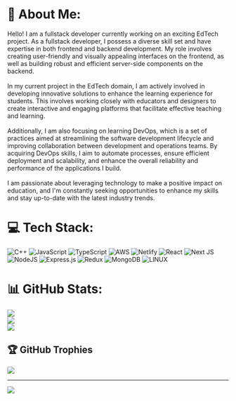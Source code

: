 # 💫 About Me:
Hello! I am a fullstack developer currently working on an exciting EdTech project. As a fullstack developer, I possess a diverse skill set and have expertise in both frontend and backend development. My role involves creating user-friendly and visually appealing interfaces on the frontend, as well as building robust and efficient server-side components on the backend.<br><br>In my current project in the EdTech domain, I am actively involved in developing innovative solutions to enhance the learning experience for students. This involves working closely with educators and designers to create interactive and engaging platforms that facilitate effective teaching and learning.<br><br>Additionally, I am also focusing on learning DevOps, which is a set of practices aimed at streamlining the software development lifecycle and improving collaboration between development and operations teams. By acquiring DevOps skills, I aim to automate processes, ensure efficient deployment and scalability, and enhance the overall reliability and performance of the applications I build.<br><br>I am passionate about leveraging technology to make a positive impact on education, and I'm constantly seeking opportunities to enhance my skills and stay up-to-date with the latest industry trends.


# 💻 Tech Stack:
![C++](https://img.shields.io/badge/c++-%2300599C.svg?style=for-the-badge&logo=c%2B%2B&logoColor=white) ![JavaScript](https://img.shields.io/badge/javascript-%23323330.svg?style=for-the-badge&logo=javascript&logoColor=%23F7DF1E) ![TypeScript](https://img.shields.io/badge/typescript-%23007ACC.svg?style=for-the-badge&logo=typescript&logoColor=white) ![AWS](https://img.shields.io/badge/AWS-%23FF9900.svg?style=for-the-badge&logo=amazon-aws&logoColor=white) ![Netlify](https://img.shields.io/badge/netlify-%23000000.svg?style=for-the-badge&logo=netlify&logoColor=#00C7B7) ![React](https://img.shields.io/badge/react-%2320232a.svg?style=for-the-badge&logo=react&logoColor=%2361DAFB) ![Next JS](https://img.shields.io/badge/Next-black?style=for-the-badge&logo=next.js&logoColor=white) ![NodeJS](https://img.shields.io/badge/node.js-6DA55F?style=for-the-badge&logo=node.js&logoColor=white) ![Express.js](https://img.shields.io/badge/express.js-%23404d59.svg?style=for-the-badge&logo=express&logoColor=%2361DAFB) ![Redux](https://img.shields.io/badge/redux-%23593d88.svg?style=for-the-badge&logo=redux&logoColor=white) ![MongoDB](https://img.shields.io/badge/MongoDB-%234ea94b.svg?style=for-the-badge&logo=mongodb&logoColor=white) ![LINUX](https://img.shields.io/badge/Linux-FCC624?style=for-the-badge&logo=linux&logoColor=black)
# 📊 GitHub Stats:
![](https://github-readme-stats.vercel.app/api?username=Glitch-arch&theme=chartreuse-dark&hide_border=true&include_all_commits=false&count_private=false)<br/>
![](https://github-readme-streak-stats.herokuapp.com/?user=Glitch-arch&theme=chartreuse-dark&hide_border=true)<br/>
![](https://github-readme-stats.vercel.app/api/top-langs/?username=Glitch-arch&theme=chartreuse-dark&hide_border=true&include_all_commits=false&count_private=false&layout=compact)

## 🏆 GitHub Trophies
![](https://github-profile-trophy.vercel.app/?username=Glitch-arch&theme=radical&no-frame=true&no-bg=true&margin-w=4)

---
[![](https://visitcount.itsvg.in/api?id=Glitch-arch&icon=5&color=1)](https://visitcount.itsvg.in)

